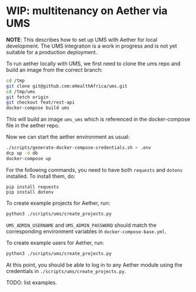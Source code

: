 # WIP: multitenancy on Aether via UMS

**NOTE**: This describes how to set up UMS with Aether for local development. The UMS integration is a work in progress and is not yet suitable for a production deployment. 

To run aether locally with UMS, we first need to clone the ums repo and build an image from the correct branch:

```bash
cd /tmp
git clone git@github.com:eHealthAfrica/ums.git
cd /tmp/ums
git fetch origin
git checkout feat/rest-api
docker-compose build ums
```

This will build an image `ums_ums` which is referenced in the docker-compose file
in the aether repo.

Now we can start the aether environment as usual:

```bash
./scripts/generate-docker-compose-credentials.sh > .env
dcp up -d db
docker-compose up
```

For the following commands, you need to have both `requests` and `dotenv` installed.
To install them, do:

```
pip install requests
pip install dotenv
```

To create example projects for Aether, run:

```bash
python3 ./scripts/ums/create_projects.py
```

`UMS_ADMIN_USERNAME` and `UMS_ADMIN_PASSWORD` should match the corresponding environment variables in `docker-compose-base.yml`.

To create example users for Aether, run:

```bash
python3 ./scripts/ums/create_projects.py
```

At this point, you should be able to log in to any Aether module using the credentials in `./scripts/ums/create_projects.py`.

TODO: list examples.
